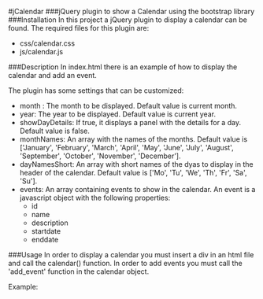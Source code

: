 #jCalendar
###jQuery plugin to show a Calendar using the bootstrap library
###Installation
In this project a jQuery plugin to display a calendar can be found. The required files for this plugin are:
* css/calendar.css
* js/calendar.js

###Description
In index.html there is an example of how to display the calendar and add an event.

The plugin has some settings that can be customized:
* month : The month to be displayed. Default value is current month.
* year: The year to be displayed. Default value is current year.
* showDayDetails: If true, it displays a panel with the details for a day. Default value is false.
* monthNames: An array with the names of the months. Default value is ['January', 'February', 'March', 'April', 'May', 'June', 'July', 'August', 'September', 'October', 'November', 'December'].
* dayNamesShort: An array with short names of the dyas to display in the header of the calendar. Default value is ['Mo', 'Tu', 'We', 'Th', 'Fr', 'Sa', 'Su'].
* events: An array containing events to show in the calendar. An event is a javascript object with the following properties:
  - id
  - name
  - description
  - startdate
  - enddate

###Usage
In order to display a calendar you must insert a div in an html file and call the calendar() function. In order to add events you must call the 'add_event' function in the calendar object.

Example:
<div id="jCalendar"></div>

<script>
  var myCalendar = $('#jCalendar').calendar();
  myCalendar.calendar('add_event',{
					'id': 2,
					'name': 'Added event',
					'description': 'Demo of adding and event to the calendar using javascript.',
					'startdate': (function(){d=new Date();d.setDate(d.getDate()-1);return d;})(),
					'enddate': (function(){d=new Date();d.setDate(d.getDate()-1);return d;})()
			});
</script>
